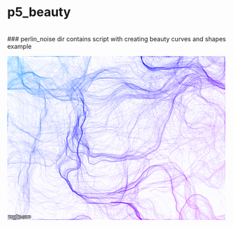 # p5_beauty
</br>
### perlin_noise dir
contains script with creating beauty curves and shapes</br>
example

![](perlin_noise/noise.gif)
